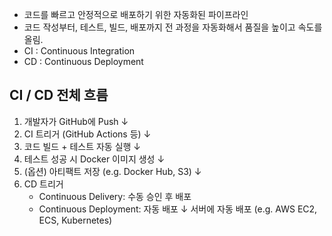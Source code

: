 
- 코드를 빠르고 안정적으로 배포하기 위한 자동화된 파이프라인
- 코드 작성부터, 테스트, 빌드, 배포까지 전 과정을 자동화해서 품질을 높이고 속도를 올림.
- CI : Continuous Integration
- CD : Continuous Deployment

## CI / CD 전체 흐름

1. 개발자가 GitHub에 Push
			↓
2. CI 트리거 (GitHub Actions 등)
			↓
3. 코드 빌드 + 테스트 자동 실행
			↓
4. 테스트 성공 시 Docker 이미지 생성
			↓
5. (옵션) 아티팩트 저장 (e.g. Docker Hub, S3)
			↓
6. CD 트리거
   - Continuous Delivery: 수동 승인 후 배포
   - Continuous Deployment: 자동 배포
			↓
서버에 자동 배포 (e.g. AWS EC2, ECS, Kubernetes)
